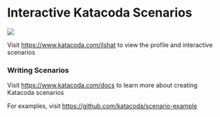 # Interactive Katacoda Scenarios

[![](http://shields.katacoda.com/katacoda/ilshat/count.svg)](https://www.katacoda.com/ilshat "Get your profile on Katacoda.com")

Visit https://www.katacoda.com/ilshat to view the profile and interactive scenarios

### Writing Scenarios
Visit https://www.katacoda.com/docs to learn more about creating Katacoda scenarios

For examples, visit https://github.com/katacoda/scenario-example
